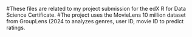 #These files are related to my project submission for the edX R for Data Science Certificate. 
#The project uses the MovieLens 10 million dataset from GroupLens (2024 to  analyzes genres, user ID, movie ID to predict ratings. 
